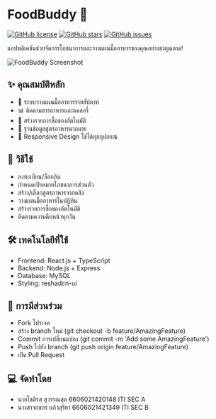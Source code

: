 # FoodBuddy 🍴

[![GitHub license](https://img.shields.io/github/license/JohnEleanor/foodbuddy)](https://github.com/JohnEleanor/foodbuddy/blob/main/LICENSE)
[![GitHub stars](https://img.shields.io/github/stars/JohnEleanor/foodbuddy)](https://github.com/JohnEleanor/foodbuddy/stargazers)
[![GitHub issues](https://img.shields.io/github/issues/JohnEleanor/foodbuddy)](https://github.com/JohnEleanor/foodbuddy/issues)

แอปพลิเคชันช่วยจัดการโภชนาการและวางแผนมื้ออาหารของคุณอย่างชาญฉลาด!

![FoodBuddy Screenshot](screenshot.png) <!-- เปลี่ยนลิงก์รูปภาพตามต้องการ -->

## ✨ คุณสมบัติหลัก
- 📆 ระบบวางแผนมื้ออาหารรายสัปดาห์
- 📊 ติดตามสารอาหารและแคลอรี่
- 🛒 สร้างรายการซื้อของอัตโนมัติ
- 🥗 ฐานข้อมูลสูตรอาหารมากมาย
- 📱 Responsive Design ใช้ได้ทุกอุปกรณ์

## 📖 วิธีใช้
- ลงทะเบียน/ล็อกอิน
- กำหนดเป้าหมายโภชนาการส่วนตัว
- สร้าง/เลือกสูตรอาหารจากคลัง
- วางแผนมื้ออาหารในปฏิทิน
- สร้างรายการซื้อของอัตโนมัติ
- ติดตามความคืบหน้าทุกวัน

## 🛠️ เทคโนโลยีที่ใช้
- Frontend: React.js + TypeScript
- Backend: Node.js + Express
- Database: MySQL
- Styling: reshadcn-ui

## 🤝 การมีส่วนร่วม
- Fork โปรเจค
- สร้าง branch ใหม่ (git checkout -b feature/AmazingFeature)
- Commit การเปลี่ยนแปลง (git commit -m 'Add some AmazingFeature')
- Push ไปยัง branch (git push origin feature/AmazingFeature)
- เปิด Pull Request

## 💻 จัดทำโดย
- นายโชติรส สุวรรณสุต 6606021420148 ITI SEC A
- นางสาวกชกร เเก้วสุริยา 6606021421349 ITI SEC B